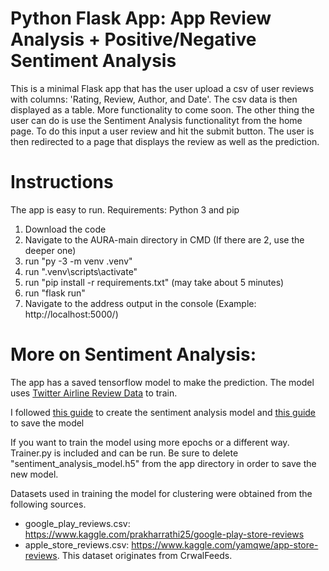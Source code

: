 
# Python Flask App: App Review Analysis + Positive/Negative Sentiment Analysis

This is a minimal Flask app that has the user upload a csv of user reviews with columns: 'Rating, Review, Author, and Date'. The csv data is then displayed as a table. More functionality to come soon. The other thing the user can do is use the Sentiment Analysis functionalityt from the home page. To do this input a user review and hit the submit button. The user is then redirected to a page that displays the review as well as the prediction.

# Instructions

The app is easy to run.
Requirements: Python 3 and pip 
1. Download the code
2. Navigate to the AURA-main directory in CMD (If there are 2, use the deeper one)
3. run "py -3 -m venv .venv"
4. run ".venv\scripts\activate"
5. run "pip install -r requirements.txt" (may take about 5 minutes)
6. run "flask run"
7. Navigate to the address output in the console (Example: http://localhost:5000/)

# More on Sentiment Analysis:
The app has a saved tensorflow model to make the prediction. The model uses [Twitter Airline Review Data](https://www.kaggle.com/crowdflower/twitter-airline-sentiment) to train.

I followed [this guide](https://techvidvan.com/tutorials/python-sentiment-analysis/) to create the sentiment analysis model and [this guide](https://www.tensorflow.org/tutorials/keras/save_and_load) to save the model

If you want to train the model using more epochs or a different way. Trainer.py is included and can be run. Be sure to delete "sentiment_analysis_model.h5" from the app directory in order to save the new model.

Datasets used in training the model for clustering were obtained from the following sources.
- google_play_reviews.csv: https://www.kaggle.com/prakharrathi25/google-play-store-reviews
- apple_store_reviews.csv: https://www.kaggle.com/yamqwe/app-store-reviews. This dataset originates from CrwalFeeds.
